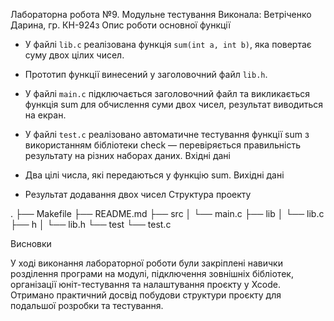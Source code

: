 Лабораторна робота №9. Модульне тестування
Виконала: Ветріченко Дарина, гр. КН-924з
Опис роботи основної функції

- У файлі `lib.c` реалізована функція `sum(int a, int b)`, яка повертає суму двох цілих чисел.
- Прототип функції винесений у заголовочний файл `lib.h`.
- У файлі `main.c` підключається заголовочний файл та викликається функція sum для обчислення суми двох чисел, результат виводиться на екран.
- У файлі `test.c` реалізовано автоматичне тестування функції sum з використанням бібліотеки check — перевіряється правильність результату на різних наборах даних.
Вхідні дані

- Два цілі числа, які передаються у функцію sum.
Вихідні дані

- Результат додавання двох чисел
Структура проекту


.
├── Makefile
├── README.md
├── src
│   └── main.c
├── lib
│   └── lib.c
├── h
│   └── lib.h
└── test
    └── test.c

Висновки

У ході виконання лабораторної роботи були закріплені навички розділення програми на модулі, підключення зовнішніх бібліотек, організації юніт-тестування та налаштування проєкту у Xcode. Отримано практичний досвід побудови структури проєкту для подальшої розробки та тестування.
